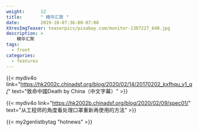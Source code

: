 ```yaml
---
weight:      12
title:       " 精华汇聚 "
date:        2019-10-07:36:00-07:00
XXresImgTeaser: teaserpics/pixabay.com/monitor-1307227_640.jpg
description: >
    精华汇聚 
tags:
  - front
categories:
  - features
---
```


{{< mydiv4o link="https://hk2002c.chinadsf.org/blog/2020/02/14/20170202_kxfhqu_v1_q/"
    text="致命中國Death by China（中文字幕）"
    >}}
<br>

{{< mydiv4o link="https://hk2002b.chinadsf.org/blog/2020/02/09/spec01/"
    text="从工程师的角度看处理口罩重新再使用的方法" 
    >}}
<br>

{{< my2genlistbytag "hotnews" >}}
